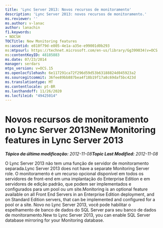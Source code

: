 ```yaml
---
title: 'Lync Server 2013: Novos recursos de monitoramento'
description: 'Lync Server 2013: novos recursos de monitoramento.'
ms.reviewer: ''
ms.author: v-lanac
author: lanachin
f1.keywords:
- NOCSH
TOCTitle: New Monitoring features
ms:assetid: e810f79d-e805-4e1a-a35e-e99001d0b293
ms:mtpsurl: https://technet.microsoft.com/en-us/library/Gg399034(v=OCS.15)
ms:contentKeyID: 48185883
ms.date: 07/23/2014
manager: serdars
mtps_version: v=OCS.15
ms.openlocfilehash: 6e117291ca72f296d59d53b63188824d045923a2
ms.sourcegitcommit: 36fee89bb887bea4f18b19f17a8c69daf5bc423d
ms.translationtype: MT
ms.contentlocale: pt-BR
ms.lasthandoff: 11/26/2020
ms.locfileid: "49425014"
---
```

# <a name="new-monitoring-features-in-lync-server-2013"></a><span data-ttu-id="be35a-103">Novos recursos de monitoramento no Lync Server 2013</span><span class="sxs-lookup"><span data-stu-id="be35a-103">New Monitoring features in Lync Server 2013</span></span>

<div data-xmlns="http://www.w3.org/1999/xhtml">

<div class="topic" data-xmlns="http://www.w3.org/1999/xhtml" data-msxsl="urn:schemas-microsoft-com:xslt" data-cs="https://msdn.microsoft.com/">

<div data-asp="https://msdn2.microsoft.com/asp">



</div>

<div id="mainSection">

<div id="mainBody"><span data-ttu-id="be35a-104">

<span> </span></span><span class="sxs-lookup"><span data-stu-id="be35a-104">

<span> </span></span></span>

<span data-ttu-id="be35a-105">_**Tópico da última modificação:** 2012-11-08_</span><span class="sxs-lookup"><span data-stu-id="be35a-105">_**Topic Last Modified:** 2012-11-08_</span></span>

<span data-ttu-id="be35a-106">O Lync Server 2013 não tem uma função de servidor de monitoramento separada.</span><span class="sxs-lookup"><span data-stu-id="be35a-106">Lync Server 2013 does not have a separate Monitoring Server role.</span></span> <span data-ttu-id="be35a-107">O monitoramento é um recurso opcional disponível em todos os servidores de front-end em uma implantação do Enterprise Edition e em servidores de edição padrão, que podem ser implementados e configurados para um pool ou um site.</span><span class="sxs-lookup"><span data-stu-id="be35a-107">Monitoring is an optional feature available on all Front End Servers in an Enterprise Edition deployment, and on Standard Edition servers, that can be implemented and configured for a pool or a site.</span></span> <span data-ttu-id="be35a-108">Novo no Lync Server 2013, você pode habilitar o espelhamento de banco de dados do SQL Server para seu banco de dados de monitoramento.</span><span class="sxs-lookup"><span data-stu-id="be35a-108">New to Lync Server 2013, you can enable SQL Server database mirroring for your Monitoring database.</span></span>

<span data-ttu-id="be35a-109"></div>

<span> </span>

</div>

</div>

</span><span class="sxs-lookup"><span data-stu-id="be35a-109"></div>

<span> </span>

</div>

</div>

</span></span></div>

